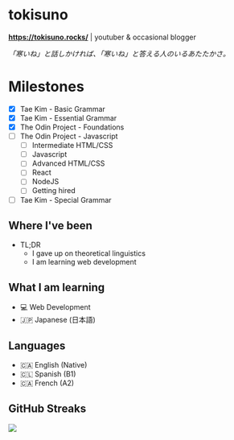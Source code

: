# tokisuno
**https://tokisuno.rocks/** | youtuber & occasional blogger

*「寒いね」と話しかければ、「寒いね」と答える人のいるあたたかさ。*

# Milestones
- [x] Tae Kim - Basic Grammar
- [x] Tae Kim - Essential Grammar
- [x] The Odin Project - Foundations
- [ ] The Odin Project - Javascript
  - [ ] Intermediate HTML/CSS
  - [ ] Javascript
  - [ ] Advanced HTML/CSS
  - [ ] React
  - [ ] NodeJS
  - [ ] Getting hired 
- [ ] Tae Kim - Special Grammar

## Where I've been
- TL;DR
  * I gave up on theoretical linguistics
  * I am learning web development

## What I am learning 
- 💻 Web Development
- 🇯🇵 Japanese (日本語)

## Languages
- 🇨🇦 English (Native)
- 🇨🇱 Spanish (B1)
- 🇨🇦 French  (A2)

## GitHub Streaks
<a href="https://git.io/streak-stats">
 <img src="https://streak-stats.demolab.com?user=tokisuno&theme=tokyonight&border_radius=5&date_format=%5BY.%5Dn.j"/>
</a>

